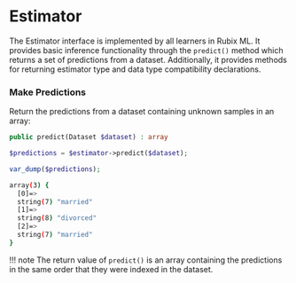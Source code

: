 # Estimator
The Estimator interface is implemented by all learners in Rubix ML. It provides basic inference functionality through the `predict()` method which returns a set of predictions from a dataset. Additionally, it provides methods for returning estimator type and data type compatibility declarations.

### Make Predictions
Return the predictions from a dataset containing unknown samples in an array:
```php
public predict(Dataset $dataset) : array
```

```php
$predictions = $estimator->predict($dataset);

var_dump($predictions);
```

```sh
array(3) {
  [0]=>
  string(7) "married"
  [1]=>
  string(8) "divorced"
  [2]=>
  string(7) "married"
}
```

!!! note
    The return value of `predict()` is an array containing the predictions in the same order that they were indexed in the dataset.
